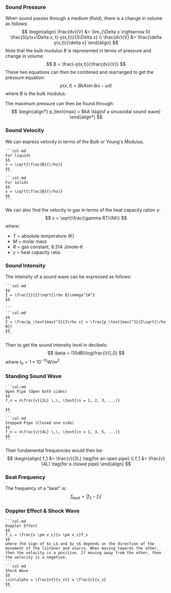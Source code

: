 ### Sound Pressure
When sound passes through a medium (fluid), there is a change in volume as follows:
$$
\begin{align}
\frac{dv}{V} &= \lim_{\Delta x \rightarrow 0} \frac{S(y(x+\Delta x, t)-y(x,t))}{S\Delta x} \\
\frac{dv}{V} &= \frac{\delta y(x,t)}{\delta x}
\end{align}
$$
Note that the bulk modulus $B$ is represented in terms of pressure and change in volume:
$$
B = \frac{-p(x,t)}{\frac{dv}{V}}
$$
These two equations can then be combined and rearranged to get the pressure equation:
$$
p(x,t) = BkA\sin(kx-\omega t)
$$
where $B$ is the bulk modulus.

The maximum pressure can then be found through:
$$
\begin{align*}
p_\text{max} = BkA \tag{of a sinusoidal sound wave}
\end{align*}
$$

### Sound Velocity
We can express velocity in terms of the Bulk or Young's Modulus.
````col
```col-md
For liquids
$$
v = \sqrt{\frac{B}{\rho}}
$$
```
```col-md
For solids
$$
v = \sqrt{\frac{B}{\rho}}
$$
```
````

We can also find the velocity in gas in terms of the heat capacity ration $\gamma$:
$$
v = \sqrt{\frac{\gamma RT}{M}}
$$
where:
- $T$ = absolute temperature (K)
- $M$ = molar mass
- $R$ = gas constant, $8.314$ J/mole-K
- $\gamma$ = heat capacity ratio

### Sound Intensity
The intensity of a sound wave can be expressed as follows:
````col
```col-md
$$
I = \frac{1}{2}\sqrt{\rho B}\omega^2A^2
$$

```
```col-md
$$
I = \frac{p_\text{max}^2}{2\rho v} = \frac{p_\text{max}^2}{2\sqrt{\rho B}}
$$
```
````
Then to get the sound intensity level in decibels:
$$
\beta = (10dB)\log\frac{I}{I_0}
$$
where $I_0 = 1 \times 10^{-12} W/m^2$

### Standing Sound Wave
````col
```col-md
Open Pipe (Open both sides)
$$
f_n = n\frac{v}{2L} \,\, \text{(n = 1, 2, 3, ...)}

$$
```
```col-md
Stopped Pipe (Closed one side)
$$
f_n = n\frac{v}{4L} \,\, \text{(n = 1, 3, 5, ...)}
$$
```
````
Their fundamental frequencies would then be:
$$
\begin{align}
f_1 &= \frac{v}{2L} \tag{for an open pipe} \\
f_1 &= \frac{v}{4L} \tag{for a closed pipe}
\end{align}
$$
### Beat Frequency
The frequency of a "beat" is:
$$
f_\text{beat} = |f_2 - f_1|
$$

### Doppler Effect & Shock Wave
````col
```col-md
Doppler Effect
$$
f_L = \frac{v \pm v_L}{v \pm v_s}f_s
$$
where the sign of $v_L$ and $v_s$ depends on the direction of the movement of the listener and source. When moving towards the other, then the velocity is a positive. If moving away from the other, then the velocity is a negative.
```
```col-md
Shock Wave
$$
\sin\alpha = \frac{vt}{v_st} = \frac{v}{v_s}
$$
```
````